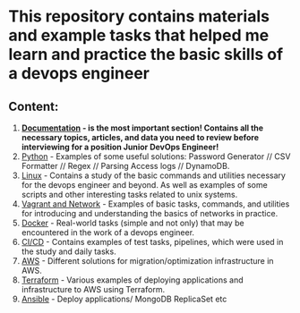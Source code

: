 # This repository contains materials and example tasks that helped me learn and practice the basic skills of a devops engineer

## Content:
1. **[Documentation](https://github.com/RuslanSerdiuk/DevOps_Tasks_and_solutions/tree/Documentation/Documentation) - is the most important section! Contains all the necessary topics, articles, and data you need to review before interviewing for a position Junior DevOps Engineer!**
2. [Python](https://github.com/RuslanSerdiuk/DevOps_Tasks_and_solutions/tree/Python/Python) - Examples of some useful solutions: Password Generator // CSV Formatter // Regex // Parsing Access logs // DynamoDB.
3. [Linux](https://github.com/RuslanSerdiuk/DevOps_Tasks_and_solutions/tree/main/Linux) - Contains a study of the basic commands and utilities necessary for the devops engineer and beyond. As well as examples of some scripts and other interesting tasks related to unix systems.
4. [Vagrant and Network](https://github.com/RuslanSerdiuk/DevOps_Tasks_and_solutions/tree/main/Vagrant_and_Network) - Examples of basic tasks, commands, and utilities for introducing and understanding the basics of networks in practice.
5. [Docker](https://github.com/RuslanSerdiuk/DevOps_Tasks_and_solutions/tree/main/Docker) - Real-world tasks (simple and not only) that may be encountered in the work of a devops engineer.
6. [CI/CD](https://github.com/RuslanSerdiuk/DevOps_Tasks_and_solutions/tree/main/CICD) - Contains examples of test tasks, pipelines, which were used in the study and daily tasks.
7. [AWS](https://github.com/RuslanSerdiuk/DevOps_Tasks_and_solutions/tree/AWS/AWS) - Different solutions for migration/optimization infrastructure in AWS.
8. [Terraform](https://github.com/RuslanSerdiuk/DevOps_Tasks_and_solutions/tree/Terraform/Terraform) - Various examples of deploying applications and infrastructure to AWS using Terraform.
9. [Ansible](https://github.com/RuslanSerdiuk/DevOps_Tasks_and_solutions/tree/Ansible/Ansible) - Deploy applications/ MongoDB ReplicaSet etc
